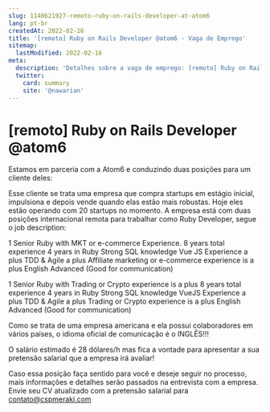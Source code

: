 ```yaml
---
slug: 1140621927-remoto-ruby-on-rails-developer-at-atom6
lang: pt-br
createdAt: 2022-02-16
title: '[remoto] Ruby on Rails Developer @atom6 - Vaga de Emprego'
sitemap:
  lastModified: 2022-02-16
meta:
  description: 'Detalhes sobre a vaga de emprego: [remoto] Ruby on Rails Developer @atom6'
  twitter:
    card: summary
    site: '@nawarian'
---
```


# [remoto] Ruby on Rails Developer @atom6

<!--
==================================================
Ruby on Rails Developer - Vaga internacional - full remote
==================================================
--> Estamos em parceria com a Atom6 e conduzindo duas posições para um cliente deles:

Esse cliente se trata uma empresa que compra startups em estágio inicial, impulsiona e depois vende quando elas estão mais robustas. Hoje eles estão operando com 20 startups no momento.
A empresa está com duas posições internacional remota para trabalhar como Ruby Developer, segue o job description:

1 Senior Ruby with MKT or e-commerce Experience.
8 years total experience
4 years in Ruby
Strong SQL knowledge
Vue JS Experience a plus
TDD & Agile a plus
Affiliate marketing or e-commerce experience is a plus
English Advanced (Good for communication)

1 Senior Ruby with Trading or Crypto experience is a plus
8 years total experience
4 years in Ruby
Strong SQL knowledge
VueJS Experience a plus
TDD & Agile a plus
Trading or Crypto experience is a plus
English Advanced (Good for communication)

Como se trata de uma empresa americana e ela possui colaboradores em vários países, o idioma oficial de comunicação é o INGLÊS!!!

O salário estimado é 28 dólares/h
mas fica a vontade para apresentar a sua pretensão salarial que a empresa irá avaliar!

Caso essa posição faça sentido para você e deseje seguir no processo, mais informações e detalhes serão passados na entrevista com a empresa. Envie seu CV atualizado com a pretensão salarial para contato@cspmeraki.com

<!-- 
==================================================
## Contratação

PJ a combinar ( dollar)

## Como se candidatar

Por favor envie um email para contato@cspmeraki.com com seu CV anexado - enviar no assunto: Ruby on Rails Developer -  

## Tempo médio de feedbacks

Costumamos enviar feedbacks em até 14 dias após cada processo.
E-mail para contato em caso de não haver resposta: contato@cspmeraki.com

#### Alocação

- Remoto

#### Regime
- PJ

#### Nível
- Pleno
- Sênior
ou
- Especialista



#backend #rubydeveloper #rubyonrails #remote #jobs #developer #devs 


Fonte: https://github.com/backend-br/vagas/issues/8527